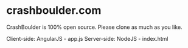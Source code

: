 # crashboulder.com

CrashBoulder is 100% open source. Please clone as much as you like.

Client-side: AngularJS - app.js
Server-side: NodeJS - index.html
